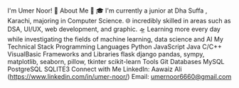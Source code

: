 I'm Umer Noor! 👋
About Me 🫶
🎓 I'm currently a junior at Dha Suffa , Karachi, majoring in Computer Science.
🌐 incredibly skilled in areas such as DSA, UI/UX, web development, and graphic.
🛸 Learning more every day while investigating the fields of machine learning, data science and AI
My Technical Stack
Programming Languages
Python
JavaScript
Java
C/C++
VisualBasic
Frameworks and Libraries
flask
django
pandas, sympy, matplotlib, seaborn, pillow, tkinter
scikit-learn
Tools
Git
Databases
MySQL
PostgreSQL
SQLITE3
Connect with Me
LinkedIn: Aawaiz Ali (https://www.linkedin.com/in/umer-noor/)
Email: umernoor6660@gmail.com
